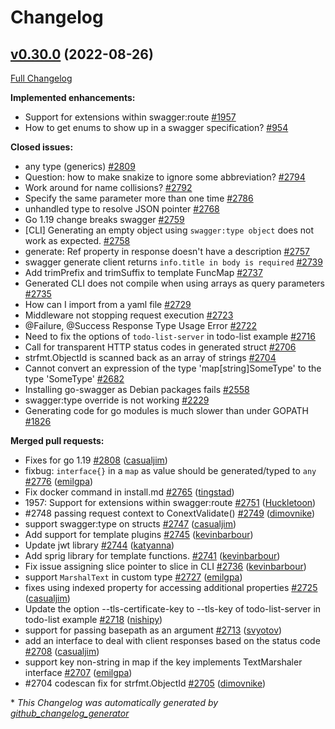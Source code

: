 # Changelog

## [v0.30.0](https://github.com/cloudentity/go-swagger/tree/v0.30.0) (2022-08-26)

[Full Changelog](https://github.com/cloudentity/go-swagger/compare/v0.29.0...v0.30.0)

**Implemented enhancements:**

- Support for extensions within swagger:route [\#1957](https://github.com/cloudentity/go-swagger/issues/1957)
- How to get enums to show up in a swagger specification? [\#954](https://github.com/cloudentity/go-swagger/issues/954)

**Closed issues:**

- any type \(generics\) [\#2809](https://github.com/cloudentity/go-swagger/issues/2809)
- Question: how to make snakize to ignore some abbreviation? [\#2794](https://github.com/cloudentity/go-swagger/issues/2794)
- Work around for name collisions? [\#2792](https://github.com/cloudentity/go-swagger/issues/2792)
- Specify the same parameter more than one time [\#2786](https://github.com/cloudentity/go-swagger/issues/2786)
- unhandled type to resolve JSON pointer [\#2768](https://github.com/cloudentity/go-swagger/issues/2768)
- Go 1.19 change breaks swagger [\#2759](https://github.com/cloudentity/go-swagger/issues/2759)
- \[CLI\] Generating an empty object using `swagger:type object` does not work as expected. [\#2758](https://github.com/cloudentity/go-swagger/issues/2758)
- generate: Ref property in response doesn't have a description [\#2757](https://github.com/cloudentity/go-swagger/issues/2757)
- swagger generate client returns `info.title in body is required` [\#2739](https://github.com/cloudentity/go-swagger/issues/2739)
- Add trimPrefix and trimSuffix to template FuncMap [\#2737](https://github.com/cloudentity/go-swagger/issues/2737)
- Generated CLI does not compile when using arrays as query parameters [\#2735](https://github.com/cloudentity/go-swagger/issues/2735)
- How can I import from a yaml file [\#2729](https://github.com/cloudentity/go-swagger/issues/2729)
- Middleware not stopping request execution [\#2723](https://github.com/cloudentity/go-swagger/issues/2723)
- @Failure, @Success Response Type Usage Error [\#2722](https://github.com/cloudentity/go-swagger/issues/2722)
- Need to fix the options of `todo-list-server` in todo-list example [\#2716](https://github.com/cloudentity/go-swagger/issues/2716)
- Call for transparent HTTP status codes in generated struct [\#2706](https://github.com/cloudentity/go-swagger/issues/2706)
- strfmt.ObjectId is scanned back as an array of strings [\#2704](https://github.com/cloudentity/go-swagger/issues/2704)
- Cannot convert an expression of the type 'map\[string\]SomeType' to the type 'SomeType' [\#2682](https://github.com/cloudentity/go-swagger/issues/2682)
- Installing go-swagger as Debian packages fails [\#2558](https://github.com/cloudentity/go-swagger/issues/2558)
- swagger:type override is not working [\#2229](https://github.com/cloudentity/go-swagger/issues/2229)
- Generating code for go modules is much slower than under GOPATH [\#1826](https://github.com/cloudentity/go-swagger/issues/1826)

**Merged pull requests:**

- Fixes for go 1.19 [\#2808](https://github.com/cloudentity/go-swagger/pull/2808) ([casualjim](https://github.com/casualjim))
- fixbug: `interface{}` in a `map` as value should be generated/typed to `any` [\#2776](https://github.com/cloudentity/go-swagger/pull/2776) ([emilgpa](https://github.com/emilgpa))
- Fix docker command in install.md [\#2765](https://github.com/cloudentity/go-swagger/pull/2765) ([tingstad](https://github.com/tingstad))
- 1957: Support for extensions within swagger:route [\#2751](https://github.com/cloudentity/go-swagger/pull/2751) ([Huckletoon](https://github.com/Huckletoon))
- \#2748 passing request context to ConextValidate\(\) [\#2749](https://github.com/cloudentity/go-swagger/pull/2749) ([dimovnike](https://github.com/dimovnike))
- support swagger:type on structs [\#2747](https://github.com/cloudentity/go-swagger/pull/2747) ([casualjim](https://github.com/casualjim))
- Add support for template plugins [\#2745](https://github.com/cloudentity/go-swagger/pull/2745) ([kevinbarbour](https://github.com/kevinbarbour))
- Update jwt library [\#2744](https://github.com/cloudentity/go-swagger/pull/2744) ([katyanna](https://github.com/katyanna))
- Add sprig library for template functions. [\#2741](https://github.com/cloudentity/go-swagger/pull/2741) ([kevinbarbour](https://github.com/kevinbarbour))
- Fix issue assigning slice pointer to slice in CLI [\#2736](https://github.com/cloudentity/go-swagger/pull/2736) ([kevinbarbour](https://github.com/kevinbarbour))
- support `MarshalText` in custom type [\#2727](https://github.com/cloudentity/go-swagger/pull/2727) ([emilgpa](https://github.com/emilgpa))
- fixes using indexed property for accessing additional properties [\#2725](https://github.com/cloudentity/go-swagger/pull/2725) ([casualjim](https://github.com/casualjim))
- Update the option --tls-certificate-key to --tls-key of todo-list-server in todo-list example [\#2718](https://github.com/cloudentity/go-swagger/pull/2718) ([nishipy](https://github.com/nishipy))
- support for passing basepath as an argument [\#2713](https://github.com/cloudentity/go-swagger/pull/2713) ([svyotov](https://github.com/svyotov))
- add an interface to deal with client responses based on the status code [\#2708](https://github.com/cloudentity/go-swagger/pull/2708) ([casualjim](https://github.com/casualjim))
- support key non-string in map if the key implements TextMarshaler interface [\#2707](https://github.com/cloudentity/go-swagger/pull/2707) ([emilgpa](https://github.com/emilgpa))
- \#2704 codescan fix for strfmt.ObjectId [\#2705](https://github.com/cloudentity/go-swagger/pull/2705) ([dimovnike](https://github.com/dimovnike))



\* *This Changelog was automatically generated by [github_changelog_generator](https://github.com/github-changelog-generator/github-changelog-generator)*
